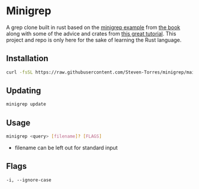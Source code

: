 # Minigrep

A grep clone built in rust based on the [minigrep example](https://doc.rust-lang.org/stable/book/ch12-00-an-io-project.html) from [the book](https://doc.rust-lang.org/stable/book/title-page.html) along with some of the advice and crates from [this great tutorial](https://rust-cli.github.io/book/index.html). This project and repo is only here for the sake of learning the Rust language.

## Installation

```sh
curl -fsSL https://raw.githubusercontent.com/Steven-Torres/minigrep/main/install.sh | sh
```

## Updating

```sh
minigrep update
```

## Usage

```sh
minigrep <query> [filename]? [FLAGS]
```

- filename can be left out for standard input

## Flags

```
-i, --ignore-case
```

